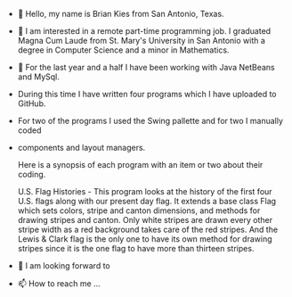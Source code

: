 - 👋 Hello, my name is Brian Kies from San Antonio, Texas.
- 👀 I am interested in a remote part-time programming job. I graduated Magna Cum Laude 
     from St. Mary's University in San Antonio with a degree in Computer Science
     and a minor in Mathematics.
- 🌱 For the last year and a half I have been working with Java NetBeans and MySql. 
-    During this time I have written four programs which I have uploaded to GitHub.  
-    For two of the programs I used the Swing pallette and for two I manually coded 
-    components and layout managers.
     
     Here is a synopsis of each program with an item or two about their coding.
     
     U.S. Flag Histories - This program looks at the history of the first four U.S. flags 
     along with our present day flag. It extends a base class Flag which sets colors, stripe and canton dimensions, and methods for drawing
     stripes and canton. Only white stripes are drawn every other stripe width as a red
     background takes care of the red stripes. And the Lewis & Clark flag is the only one 
     to have its own method for drawing stripes since it is the one flag to have more than
     thirteen stripes.
    
     
- 💞️ I am looking forward to 
- 📫 How to reach me ...

<!---
bkies23/bkies23 is a ✨ special ✨ repository because its `README.md` (this file) appears on your GitHub profile.
You can click the Preview link to take a look at your changes.
--->
